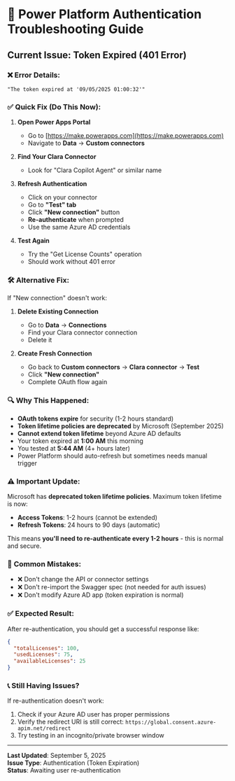 # 🔐 Power Platform Authentication Troubleshooting Guide

## Current Issue: Token Expired (401 Error)

### ❌ **Error Details:**
```
"The token expired at '09/05/2025 01:00:32'"
```

### ✅ **Quick Fix (Do This Now):**

1. **Open Power Apps Portal**
   - Go to [https://make.powerapps.com](https://make.powerapps.com)
   - Navigate to **Data** → **Custom connectors**

2. **Find Your Clara Connector**
   - Look for "Clara Copilot Agent" or similar name

3. **Refresh Authentication**
   - Click on your connector
   - Go to **"Test" tab**
   - Click **"New connection"** button
   - **Re-authenticate** when prompted
   - Use the same Azure AD credentials

4. **Test Again**
   - Try the "Get License Counts" operation
   - Should work without 401 error

### 🛠️ **Alternative Fix:**

If "New connection" doesn't work:

1. **Delete Existing Connection**
   - Go to **Data** → **Connections**
   - Find your Clara connector connection
   - Delete it

2. **Create Fresh Connection**
   - Go back to **Custom connectors** → **Clara connector** → **Test**
   - Click **"New connection"**
   - Complete OAuth flow again

### 🔍 **Why This Happened:**

- **OAuth tokens expire** for security (1-2 hours standard)
- **Token lifetime policies are deprecated** by Microsoft (September 2025)
- **Cannot extend token lifetime** beyond Azure AD defaults
- Your token expired at **1:00 AM** this morning
- You tested at **5:44 AM** (4+ hours later)
- Power Platform should auto-refresh but sometimes needs manual trigger

### ⚠️ **Important Update:**
Microsoft has **deprecated token lifetime policies**. Maximum token lifetime is now:
- **Access Tokens**: 1-2 hours (cannot be extended)
- **Refresh Tokens**: 24 hours to 90 days (automatic)

This means **you'll need to re-authenticate every 1-2 hours** - this is normal and secure.

### 🚫 **Common Mistakes:**

- ❌ Don't change the API or connector settings
- ❌ Don't re-import the Swagger spec (not needed for auth issues)
- ❌ Don't modify Azure AD app (token expiration is normal)

### ✅ **Expected Result:**

After re-authentication, you should get a successful response like:
```json
{
  "totalLicenses": 100,
  "usedLicenses": 75,
  "availableLicenses": 25
}
```

### 📞 **Still Having Issues?**

If re-authentication doesn't work:
1. Check if your Azure AD user has proper permissions
2. Verify the redirect URI is still correct: `https://global.consent.azure-apim.net/redirect`
3. Try testing in an incognito/private browser window

---
**Last Updated**: September 5, 2025  
**Issue Type**: Authentication (Token Expiration)  
**Status**: Awaiting user re-authentication
